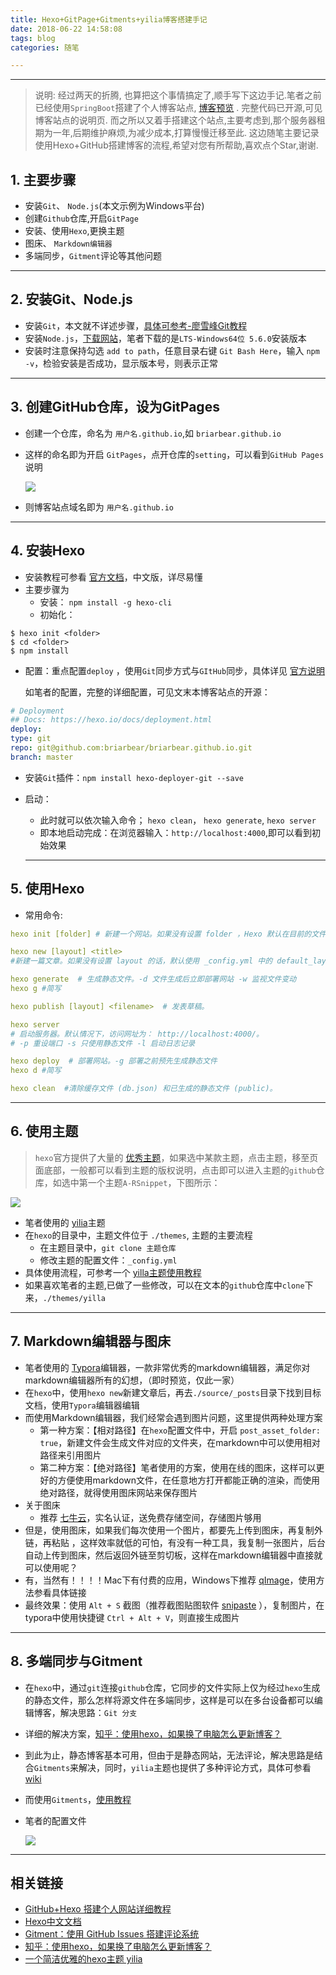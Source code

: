 ```yaml
---
title: Hexo+GitPage+Gitments+yilia博客搭建手记
date: 2018-06-22 14:58:08
tags: blog
categories: 随笔

---
```


---

> 说明: 经过两天的折腾, 也算把这个事情搞定了,顺手写下这边手记.笔者之前已经使用`SpringBoot`搭建了个人博客站点, [博客预览](www.val1ant.xin) . 完整代码已开源,可见博客站点的说明页. 而之所以又着手搭建这个站点,主要考虑到,那个服务器租期为一年,后期维护麻烦,为减少成本,打算慢慢迁移至此. 这边随笔主要记录使用Hexo+GitHub搭建博客的流程,希望对您有所帮助,喜欢点个Star,谢谢.

## 1.  主要步骤  

- 安装`Git`、 `Node.js`(本文示例为Windows平台)
- 创建`Github`仓库,开启`GitPage`
- 安装、使用`Hexo`,更换主题
- 图床、 `Markdown编辑器`
- 多端同步，`Gitment`评论等其他问题

---

## 2. 安装Git、Node.js

- 安装`Git`，本文就不详述步骤，[具体可参考-廖雪峰Git教程](https://www.liaoxuefeng.com/wiki/0013739516305929606dd18361248578c67b8067c8c017b000)
- 安装`Node.js`，[下载网站](https://nodejs.org/en/download/)，笔者下载的是`LTS-Windows64位 5.6.0`安装版本
- 安装时注意保持勾选 `add to path`，任意目录右键 `Git Bash Here`，输入 `npm -v`，检验安装是否成功，显示版本号，则表示正常

----

## 3. 创建GitHub仓库，设为GitPages

- 创建一个仓库，命名为 `用户名.github.io`,如 `briarbear.github.io`

- 这样的命名即为开启 `GitPages`，点开仓库的`setting`，可以看到`GitHub Pages`说明

  ![](http://p7dzmubvx.bkt.clouddn.com/201806221530_904.png)

- 则博客站点域名即为 `用户名.github.io`

---

## 4. 安装Hexo

- 安装教程可参看 [官方文档](https://hexo.io/zh-cn/docs/)，中文版，详尽易懂 
- 主要步骤为 
  - 安装： `npm install -g hexo-cli`  
  - 初始化：
```shell
$ hexo init <folder>
$ cd <folder>
$ npm install
```

  - 配置：重点配置`deploy` ，使用`Git`同步方式与`GItHub`同步，具体详见 [官方说明](https://hexo.io/zh-cn/docs/configuration.html)

    如笔者的配置，完整的详细配置，可见文末本博客站点的开源：
    
```yaml
# Deployment
## Docs: https://hexo.io/docs/deployment.html
deploy: 
type: git
repo: git@github.com:briarbear/briarbear.github.io.git
branch: master
```

  - 安装`Git`插件：`npm install hexo-deployer-git --save`
- 启动：

  - 此时就可以依次输入命令； `hexo clean`， `hexo generate`, `hexo server`
  - 即本地启动完成：在浏览器输入：`http://localhost:4000`,即可以看到初始效果

  ---

## 5. 使用Hexo

- 常用命令:

```yaml
hexo init [folder] # 新建一个网站。如果没有设置 folder ，Hexo 默认在目前的文件夹建立网站。

hexo new [layout] <title>
#新建一篇文章。如果没有设置 layout 的话，默认使用 _config.yml 中的 default_layout 参数代替。如果标题包含空格的话，请使用引号括起来。

hexo generate  # 生成静态文件。-d 文件生成后立即部署网站 -w 监视文件变动 
hexo g #简写

hexo publish [layout] <filename>  # 发表草稿。

hexo server
# 启动服务器。默认情况下，访问网址为： http://localhost:4000/。
# -p 重设端口 -s 只使用静态文件 -l 启动日志记录

hexo deploy  # 部署网站。-g 部署之前预先生成静态文件
hexo d #简写

hexo clean  #清除缓存文件 (db.json) 和已生成的静态文件 (public)。

```

  

----



## 6. 使用主题

> `hexo`官方提供了大量的 [优秀主题](https://hexo.io/themes/)，如果选中某款主题，点击主题，移至页面底部，一般都可以看到主题的版权说明，点击即可以进入主题的`github`仓库，如选中第一个主题`A-RSnippet`，下图所示：

![](http://p7dzmubvx.bkt.clouddn.com/201806221936_116.png)



- 笔者使用的 [yilia](https://github.com/litten/hexo-theme-yilia)主题
- 在`hexo`的目录中，主题文件位于 `./themes`, 主题的主要流程
  - 在主题目录中，`git clone 主题仓库`
  - 修改主题的配置文件：`_config.yml`
- 具体使用流程，可参考一个 [yilla主题使用教程](https://github.com/litten/hexo-theme-yilia) 
- 如果喜欢笔者的主题,已做了一些修改，可以在文本的`github`仓库中`clone`下来，`./themes/yilla`

----

## 7. Markdown编辑器与图床

- 笔者使用的 [Typora](https://typora.io/)编辑器，一款非常优秀的markdown编辑器，满足你对markdown编辑器所有的幻想，（即时预览，仅此一家）
- 在`hexo`中，使用`hexo new`新建文章后，再去`./source/_posts`目录下找到目标文档，使用`Typora`编辑器编辑
- 而使用Markdown编辑器，我们经常会遇到图片问题，这里提供两种处理方案
  - 第一种方案：【相对路径】在`hexo`配置文件中，开启 `post_asset_folder: true`，新建文件会生成文件对应的文件夹，在markdown中可以使用相对路径来引用图片
  - 第二种方案：【绝对路径】笔者使用的方案，使用在线的图床，这样可以更好的方便使用markdown文件，在任意地方打开都能正确的渲染，而使用绝对路径，就得使用图床网站来保存图片
- 关于图床
  - 推荐 [七牛云](https://www.qiniu.com/)，实名认证，送免费存储空间，存储图片够用
- 但是，使用图床，如果我们每次使用一个图片，都要先上传到图床，再复制外链，再粘贴 ，这样效率就低的可怕，有没有一种工具，我复制一张图片，后台自动上传到图床，然后返回外链至剪切板，这样在markdown编辑器中直接就可以使用呢？
- 有，当然有！！！！Mac下有付费的应用，Windows下推荐 [qImage](https://github.com/jiwenxing/qimage-win)，使用方法参看具体链接
- 最终效果：使用 `Alt + S` 截图（推荐截图贴图软件 [snipaste](https://zh.snipaste.com/) ），复制图片，在typora中使用快捷键 `Ctrl + Alt + V`，则直接生成图片

---

## 8. 多端同步与Gitment

- 在`hexo`中，通过`git`连接`github`仓库，它同步的文件实际上仅为经过`hexo`生成的静态文件，那么怎样将源文件在多端同步，这样是可以在多台设备都可以编辑博客，解决思路：`Git 分支`

- 详细的解决方案，[知乎：使用hexo，如果换了电脑怎么更新博客？](https://www.zhihu.com/question/21193762)

- 到此为止，静态博客基本可用，但由于是静态网站，无法评论，解决思路是结合`Gitments`来解决，同时，`yilia`主题也提供了多种评论方式，具体可参看 [wiki](https://github.com/litten/hexo-theme-yilia/wiki/%E5%A4%9A%E8%AF%B4%E3%80%81%E7%95%85%E8%A8%80%E3%80%81%E7%BD%91%E6%98%93%E4%BA%91%E8%B7%9F%E5%B8%96%E3%80%81Disqus%E8%AF%84%E8%AE%BA%E9%85%8D%E7%BD%AE)

- 而使用`Gitments`，[使用教程](https://imsun.net/posts/gitment-introduction/)

- 笔者的配置文件

  ![](http://p7dzmubvx.bkt.clouddn.com/201806221914_399.png)

  

-----



## 相关链接



- [GitHub+Hexo 搭建个人网站详细教程](https://zhuanlan.zhihu.com/p/26625249)
- [Hexo中文文档](https://hexo.io/zh-cn/docs/)
- [Gitment：使用 GitHub Issues 搭建评论系统](https://imsun.net/posts/gitment-introduction/)
- [知乎：使用hexo，如果换了电脑怎么更新博客？](https://www.zhihu.com/question/21193762)
- [一个简洁优雅的hexo主题 yilia](https://github.com/litten/hexo-theme-yilia)

